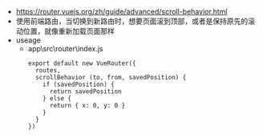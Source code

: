 + https://router.vuejs.org/zh/guide/advanced/scroll-behavior.html
+ 使用前端路由，当切换到新路由时，想要页面滚到顶部，或者是保持原先的滚动位置，就像重新加载页面那样
+ useage
  - app\src\router\index.js
    ```
    export default new VueRouter({
      routes,
      scrollBehavior (to, from, savedPosition) {
        if (savedPosition) {
          return savedPosition
        } else {
          return { x: 0, y: 0 }
        }
      }
    })
    ```